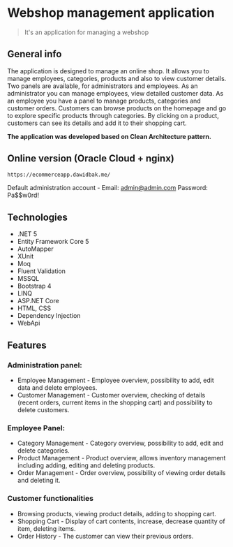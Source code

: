 # Webshop management application
> It's an application for managing a webshop

## General info
The application is designed to manage an online shop. It allows you to manage employees, categories, products and also to view customer details. Two panels are available, for administrators and employees. As an administrator you can manage employees, view detailed customer data. As an employee you have a panel to manage products, categories and customer orders. Customers can browse products on the homepage and go to explore specific products through categories. By clicking on a product, customers can see its details and add it to their shopping cart.

**The application was developed based on Clean Architecture pattern.**

## Online version (Oracle Cloud + nginx)
```sh
https://ecommerceapp.dawidbak.me/
```
Default administration account -
Email: admin@admin.com Password: Pa$$w0rd!

## Technologies
* .NET 5
* Entity Framework Core 5
* AutoMapper
* XUnit
* Moq
* Fluent Validation
* MSSQL
* Bootstrap 4
* LINQ
* ASP.NET Core
* HTML, CSS
* Dependency Injection
* WebApi

## Features
### Administration panel:
* Employee Management - Employee overview, possibility to add, edit data and delete employees.
* Customer Management - Customer overview, checking of details (recent orders, current items in the shopping cart) and possibility to delete customers.
### Employee Panel:
* Category Management - Category overview, possibility to add, edit and delete categories.
* Product Management - Product overview, allows inventory management including adding, editing and deleting products.
* Order Management - Order overview, possibility of viewing order details and deleting it.
### Customer functionalities
* Browsing products, viewing product details, adding to shopping cart.
* Shopping Cart - Display of cart contents, increase, decrease quantity of item, deleting items.
* Order History - The customer can view their previous orders.
